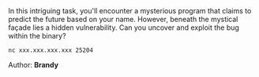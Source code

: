 <br>

<p align="center">
  <img src="">
</p>


In this intriguing task, you'll encounter a mysterious program that claims to predict the future based on your name. However, beneath the mystical façade lies a hidden vulnerability. Can you uncover and exploit the bug within the binary?

```
nc xxx.xxx.xxx.xxx 25204
```

Author: **Brandy**
